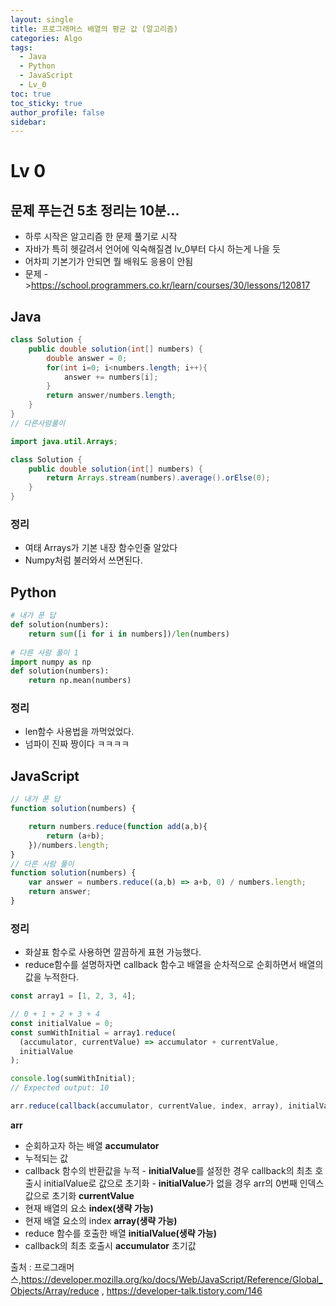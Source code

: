 ```yaml
---
layout: single
title: 프로그래머스 배열의 평균 값 (알고리즘)
categories: Algo
tags:
  - Java
  - Python
  - JavaScript
  - Lv_0
toc: true
toc_sticky: true
author_profile: false
sidebar:
---
```

# Lv 0

## 문제 푸는건 5초 정리는 10분...

- 하루 시작은 알고리즘 한 문제 풀기로 시작
- 자바가 특히 헷갈려서 언어에 익숙해질겸 lv_0부터 다시 하는게 나을 듯
- 어차피 기본기가 안되면 뭘 배워도 응용이 안됨
- 문제 ->https://school.programmers.co.kr/learn/courses/30/lessons/120817

## Java

```java
class Solution {
    public double solution(int[] numbers) {
        double answer = 0;
        for(int i=0; i<numbers.length; i++){
            answer += numbers[i];
        }
        return answer/numbers.length;
    }
}
// 다른사람풀이 

import java.util.Arrays;

class Solution {
    public double solution(int[] numbers) {
        return Arrays.stream(numbers).average().orElse(0);
    }
}
```
### 정리
- 여태 Arrays가 기본 내장 함수인줄 알았다
- Numpy처럼 불러와서 쓰면된다.



## Python
```python
# 내가 푼 답
def solution(numbers):
    return sum([i for i in numbers])/len(numbers)
    
# 다른 사람 풀이 1
import numpy as np
def solution(numbers):
    return np.mean(numbers)

```
### 정리
- len함수 사용법을 까먹었었다.
- 넘파이 진짜 짱이다 ㅋㅋㅋㅋ



## JavaScript

```javascript
// 내가 푼 답
function solution(numbers) {

    return numbers.reduce(function add(a,b){
        return (a+b);
    })/numbers.length;
}
// 다른 사람 풀이
function solution(numbers) {
    var answer = numbers.reduce((a,b) => a+b, 0) / numbers.length;
    return answer;
}
```
### 정리
- 화살표 함수로 사용하면 깔끔하게 표현 가능했다.
- reduce함수를 설명하자면 callback 함수고 배열을 순차적으로 순회하면서 배열의 값을 누적한다.

```javascript
const array1 = [1, 2, 3, 4];

// 0 + 1 + 2 + 3 + 4
const initialValue = 0;
const sumWithInitial = array1.reduce(
  (accumulator, currentValue) => accumulator + currentValue,
  initialValue
);

console.log(sumWithInitial);
// Expected output: 10

```

```javascript
arr.reduce(callback(accumulator, currentValue, index, array), initialValue)
```

**arr**
- 순회하고자 하는 배열
**accumulator**
- 누적되는 값
- callback 함수의 반환값을 누적
- **initialValue**를 설정한 경우 callback의 최초 호출시 initialValue로 값으로 초기화
- **initialValue**가 없을 경우 arr의 0번째 인덱스 값으로 초기화
**currentValue**
- 현재 배열의 요소
**index(생략 가능)**
- 현재 배열 요소의 index
**array(생략 가능)**
- reduce 함수를 호출한 배열
**initialValue(생략 가능)**
- callback의 최초 호출시 **accumulator** 초기값


출처 : 프로그래머스,https://developer.mozilla.org/ko/docs/Web/JavaScript/Reference/Global_Objects/Array/reduce
,
https://developer-talk.tistory.com/146